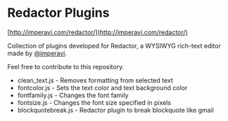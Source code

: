 Redactor Plugins
================
[http://imperavi.com/redactor/](http://imperavi.com/redactor/)

Collection of plugins developed for Redactor, a WYSIWYG rich-text editor made by [@imperavi](http://twitter.com/imperavi).

Feel free to contribute to this repository.

* clean_text.js - Removes formatting from selected text
* fontcolor.js - Sets the text color and text background color
* fontfamily.js - Changes the font family
* fontsize.js - Changes the font size specified in pixels
* blockquotebreak.js - Redactor plugin to break blockquote like gmail